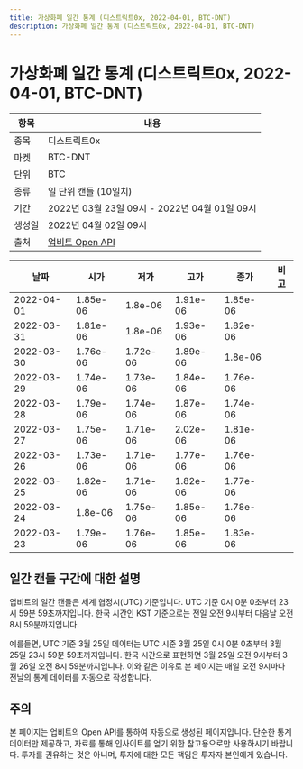```yaml
---
title: 가상화폐 일간 통계 (디스트릭트0x, 2022-04-01, BTC-DNT)
description: 가상화폐 일간 통계 (디스트릭트0x, 2022-04-01, BTC-DNT)
---
```



가상화폐 일간 통계 (디스트릭트0x, 2022-04-01, BTC-DNT)
===

|항목|내용|
|--|--|
|종목|디스트릭트0x|
|마켓|BTC-DNT|
|단위|BTC|
|종류|일 단위 캔들 (10일치)|
|기간|2022년 03월 23일 09시 - 2022년 04월 01일 09시|
|생성일|2022년 04월 02일 09시|
|출처|[업비트 Open API](https://docs.upbit.com)|


|날짜|시가|저가|고가|종가|비고|
|--|--|--|--|--|--|
|2022-04-01|1.85e-06|1.8e-06|1.91e-06|1.85e-06|    |
|2022-03-31|1.81e-06|1.8e-06|1.93e-06|1.82e-06|    |
|2022-03-30|1.76e-06|1.72e-06|1.89e-06|1.8e-06|    |
|2022-03-29|1.74e-06|1.73e-06|1.84e-06|1.76e-06|    |
|2022-03-28|1.79e-06|1.74e-06|1.87e-06|1.74e-06|    |
|2022-03-27|1.75e-06|1.71e-06|2.02e-06|1.81e-06|    |
|2022-03-26|1.73e-06|1.71e-06|1.77e-06|1.76e-06|    |
|2022-03-25|1.82e-06|1.71e-06|1.82e-06|1.77e-06|    |
|2022-03-24|1.8e-06|1.75e-06|1.85e-06|1.78e-06|    |
|2022-03-23|1.79e-06|1.76e-06|1.85e-06|1.83e-06|    |


일간 캔들 구간에 대한 설명
---


업비트의 일간 캔들은 세계 협정시(UTC) 기준입니다. 
UTC 기준 0시 0분 0초부터 23시 59분 59초까지입니다. 
한국 시간인 KST 기준으로는 전일 오전 9시부터 다음날 오전 8시 59분까지입니다. 


예를들면, UTC 기준 3월 25일 데이터는 UTC 시준 3월 25일 0시 0분 0초부터 3월 25일 23시 59분 59초까지입니다. 
한국 시간으로 표현하면 3월 25일 오전 9시부터 3월 26일 오전 8시 59분까지입니다. 
이와 같은 이유로 본 페이지는 매일 오전 9시마다 전날의 통계 데이터를 자동으로 작성합니다. 


주의
---


본 페이지는 업비트의 Open API를 통하여 자동으로 생성된 페이지입니다. 
단순한 통계 데이터만 제공하고, 자료를 통해 인사이트를 얻기 위한 참고용으로만 사용하시기 바랍니다. 
투자를 권유하는 것은 아니며, 투자에 대한 모든 책임은 투자자 본인에게 있습니다. 
